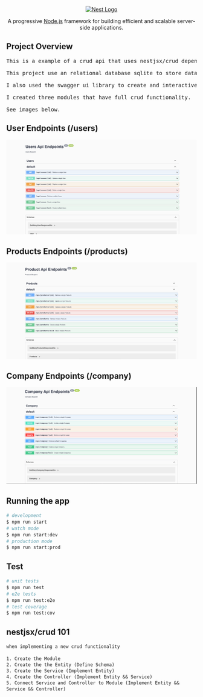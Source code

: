 
<p align="center">
  <a href="http://nestjs.com/" target="blank"><img src="https://nestjs.com/img/logo_text.svg" width="320" alt="Nest Logo" /></a>
</p>
  <p align="center">A progressive <a href="http://nodejs.org" target="_blank">Node.js</a> framework for building efficient and scalable server-side applications.</p>


## Project Overview
  <pre>This is a example of a crud api that uses nestjsx/crud dependency to implement crud functionality. 

This project use an relational database sqlite to store data

I also used the swagger ui library to create and interactive ui. 

I created three modules that have full crud functionality.

See images below.
</pre>
## User Endpoints (/users)
![Users Endpoints](./images/users.png)
## Products Endpoints (/products)
![Product Endpoints](./images/products.png)
## Company Endpoints (/company)
![Company Endpoints](./images/company.png)


## Running the app
```bash
# development
$ npm run start
# watch mode
$ npm run start:dev
# production mode
$ npm run start:prod
```
## Test
```bash
# unit tests
$ npm run test
# e2e tests
$ npm run test:e2e
# test coverage
$ npm run test:cov
```
## nestjsx/crud 101 
    when implementing a new crud functionality

    1. Create the Module 
    2. Create the the Entity (Define Schema)
    3. Create the Service (Implement Entity)
    4. Create the Controller (Implement Entity && Service)
    5. Connect Service and Controller to Module (Implement Entity && Service && Controller)